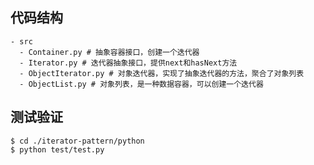## 代码结构
```shell
- src
  - Container.py # 抽象容器接口，创建一个迭代器
  - Iterator.py # 迭代器抽象接口，提供next和hasNext方法
  - ObjectIterator.py # 对象迭代器，实现了抽象迭代器的方法，聚合了对象列表
  - ObjectList.py # 对象列表，是一种数据容器，可以创建一个迭代器
```

## 测试验证

```shell
$ cd ./iterator-pattern/python
$ python test/test.py
```
